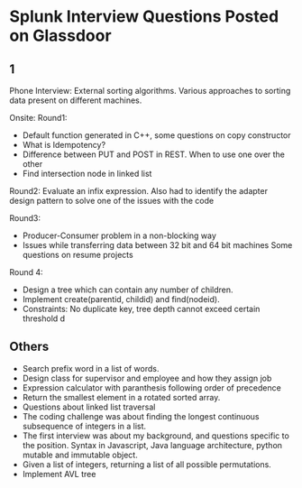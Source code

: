 # Splunk Interview Questions Posted on Glassdoor

## 1

Phone Interview:
External sorting algorithms. Various approaches to sorting data present on
different machines.

Onsite:
Round1:

- Default function generated in C++, some questions on copy constructor
- What is Idempotency?
- Difference between PUT and POST in REST. When to use one over the other
- Find intersection node in linked list

Round2:
Evaluate an infix expression. Also had to identify the adapter design pattern to
solve one of the issues with the code

Round3:

- Producer-Consumer problem in a non-blocking way
- Issues while transferring data between 32 bit and 64 bit machines Some
  questions on resume projects

Round 4:

- Design a tree which can contain any number of children.
- Implement create(parentid, childid) and find(nodeid).
- Constraints: No duplicate key, tree depth cannot exceed certain threshold d

## Others

- Search prefix word in a list of words.
- Design class for supervisor and employee and how they assign job
- Expression calculator with paranthesis following order of precedence
- Return the smallest element in a rotated sorted array.
- Questions about linked list traversal
- The coding challenge was about finding the longest continuous subsequence of
  integers in a list.
- The first interview was about my background, and questions specific to the
  position. Syntax in Javascript, Java language architecture, python mutable and
  immutable object.
- Given a list of integers, returning a list of all possible permutations.
- Implement AVL tree
